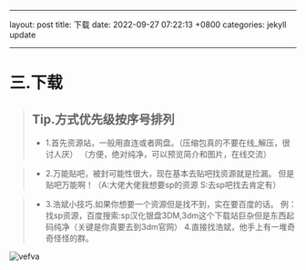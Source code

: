 ---
layout: post
title:  下载
date:   2022-09-27 07:22:13 +0800
categories: jekyll update
 
 ---
 # 三.下载

>**Tip.方式优先级按序号排列**
>--
> - 1.首先资源站，一般用直连或者网盘。（压缩包真的不要在线_解压，很讨人厌）      （方便，绝对纯净，可以预览简介和图片，在线交流）


> - 2.万能贴吧，被封可能性很大，现在基本去贴吧找资源就是捡漏。
但是贴吧万能啊！（A:大佬大佬我想要sp的资源   S:去sp吧找去肯定有）

> - 3.浩斌小技巧.如果你想要一个资源但是找不到，实在要百度的话。
例：找sp资源，百度搜索:sp汉化银盘3DM,3dm这个下载站巨杂但是东西起码纯净（关键是你真要去到3dm官网）
4.直接找浩斌，他手上有一堆奇奇怪怪的群。


![vefva](https://i0.hdslb.com/bfs/new_dyn/10ca094430da230274e7f7ac0eadc5fa292063385.png@312w_312h_1e_1c.webp)

